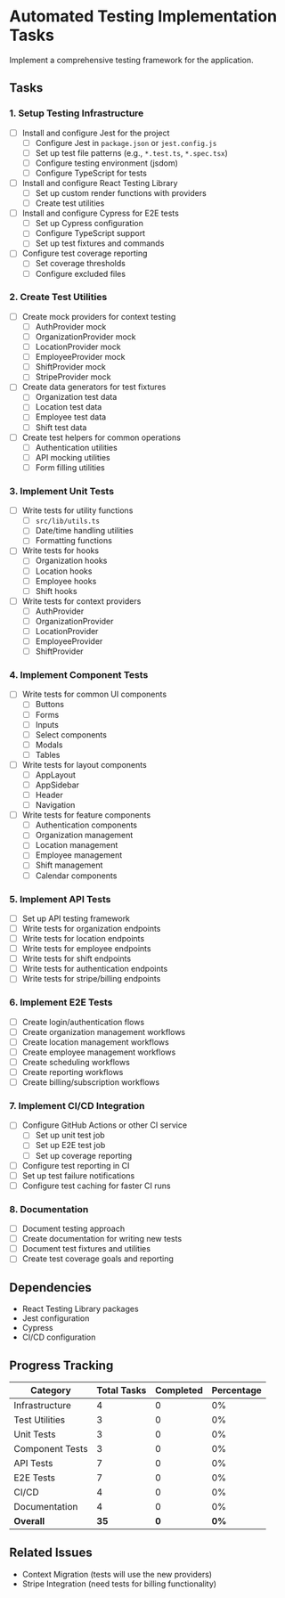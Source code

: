 # Automated Testing Implementation Tasks

Implement a comprehensive testing framework for the application.

## Tasks

### 1. Setup Testing Infrastructure

- [ ] Install and configure Jest for the project
  - [ ] Configure Jest in `package.json` or `jest.config.js`
  - [ ] Set up test file patterns (e.g., `*.test.ts`, `*.spec.tsx`)
  - [ ] Configure testing environment (jsdom)
  - [ ] Configure TypeScript for tests
- [ ] Install and configure React Testing Library
  - [ ] Set up custom render functions with providers
  - [ ] Create test utilities
- [ ] Install and configure Cypress for E2E tests
  - [ ] Set up Cypress configuration
  - [ ] Configure TypeScript support
  - [ ] Set up test fixtures and commands
- [ ] Configure test coverage reporting
  - [ ] Set coverage thresholds
  - [ ] Configure excluded files

### 2. Create Test Utilities

- [ ] Create mock providers for context testing
  - [ ] AuthProvider mock
  - [ ] OrganizationProvider mock
  - [ ] LocationProvider mock
  - [ ] EmployeeProvider mock
  - [ ] ShiftProvider mock
  - [ ] StripeProvider mock
- [ ] Create data generators for test fixtures
  - [ ] Organization test data
  - [ ] Location test data
  - [ ] Employee test data
  - [ ] Shift test data
- [ ] Create test helpers for common operations
  - [ ] Authentication utilities
  - [ ] API mocking utilities
  - [ ] Form filling utilities

### 3. Implement Unit Tests

- [ ] Write tests for utility functions
  - [ ] `src/lib/utils.ts`
  - [ ] Date/time handling utilities
  - [ ] Formatting functions
- [ ] Write tests for hooks
  - [ ] Organization hooks
  - [ ] Location hooks
  - [ ] Employee hooks
  - [ ] Shift hooks
- [ ] Write tests for context providers
  - [ ] AuthProvider
  - [ ] OrganizationProvider
  - [ ] LocationProvider
  - [ ] EmployeeProvider
  - [ ] ShiftProvider

### 4. Implement Component Tests

- [ ] Write tests for common UI components
  - [ ] Buttons
  - [ ] Forms
  - [ ] Inputs
  - [ ] Select components
  - [ ] Modals
  - [ ] Tables
- [ ] Write tests for layout components
  - [ ] AppLayout
  - [ ] AppSidebar
  - [ ] Header
  - [ ] Navigation
- [ ] Write tests for feature components
  - [ ] Authentication components
  - [ ] Organization management
  - [ ] Location management
  - [ ] Employee management
  - [ ] Shift management
  - [ ] Calendar components

### 5. Implement API Tests

- [ ] Set up API testing framework
- [ ] Write tests for organization endpoints
- [ ] Write tests for location endpoints
- [ ] Write tests for employee endpoints
- [ ] Write tests for shift endpoints
- [ ] Write tests for authentication endpoints
- [ ] Write tests for stripe/billing endpoints

### 6. Implement E2E Tests

- [ ] Create login/authentication flows
- [ ] Create organization management workflows
- [ ] Create location management workflows
- [ ] Create employee management workflows
- [ ] Create scheduling workflows
- [ ] Create reporting workflows
- [ ] Create billing/subscription workflows

### 7. Implement CI/CD Integration

- [ ] Configure GitHub Actions or other CI service
  - [ ] Set up unit test job
  - [ ] Set up E2E test job
  - [ ] Set up coverage reporting
- [ ] Configure test reporting in CI
- [ ] Set up test failure notifications
- [ ] Configure test caching for faster CI runs

### 8. Documentation

- [ ] Document testing approach
- [ ] Create documentation for writing new tests
- [ ] Document test fixtures and utilities
- [ ] Create test coverage goals and reporting

## Dependencies

- React Testing Library packages
- Jest configuration
- Cypress
- CI/CD configuration

## Progress Tracking

| Category        | Total Tasks | Completed | Percentage |
| --------------- | ----------- | --------- | ---------- |
| Infrastructure  | 4           | 0         | 0%         |
| Test Utilities  | 3           | 0         | 0%         |
| Unit Tests      | 3           | 0         | 0%         |
| Component Tests | 3           | 0         | 0%         |
| API Tests       | 7           | 0         | 0%         |
| E2E Tests       | 7           | 0         | 0%         |
| CI/CD           | 4           | 0         | 0%         |
| Documentation   | 4           | 0         | 0%         |
| **Overall**     | **35**      | **0**     | **0%**     |

## Related Issues

- Context Migration (tests will use the new providers)
- Stripe Integration (need tests for billing functionality)
